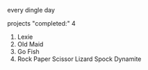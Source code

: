 every dingle day

projects "completed:" 4
1. Lexie
2. Old Maid
3. Go Fish
4. Rock Paper Scissor Lizard Spock Dynamite
